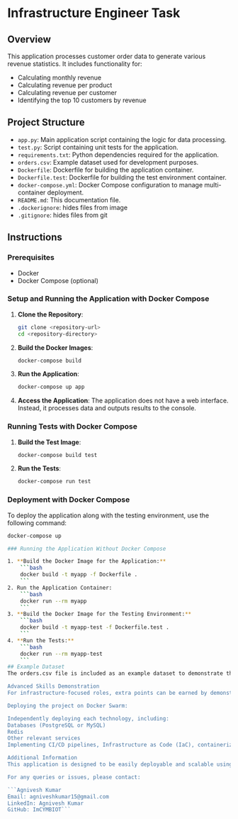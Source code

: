 # Infrastructure Engineer Task

## Overview

This application processes customer order data to generate various revenue statistics. It includes functionality for:

- Calculating monthly revenue
- Calculating revenue per product
- Calculating revenue per customer
- Identifying the top 10 customers by revenue

## Project Structure

- `app.py`: Main application script containing the logic for data processing.
- `test.py`: Script containing unit tests for the application.
- `requirements.txt`: Python dependencies required for the application.
- `orders.csv`: Example dataset used for development purposes.
- `Dockerfile`: Dockerfile for building the application container.
- `Dockerfile.test`: Dockerfile for building the test environment container.
- `docker-compose.yml`: Docker Compose configuration to manage multi-container deployment.
- `README.md`: This documentation file.
- `.dockerignore`: hides files from image
- `.gitignore`: hides files from git

## Instructions

### Prerequisites

- Docker
- Docker Compose (optional)

### Setup and Running the Application with Docker Compose

1. **Clone the Repository**:

   ```bash
   git clone <repository-url>
   cd <repository-directory>
   ```

2. **Build the Docker Images**:

   ```bash
   docker-compose build
   ```

3. **Run the Application**:

   ```bash
   docker-compose up app
   ```

4. **Access the Application**:
   The application does not have a web interface. Instead, it processes data and outputs results to the console.

### Running Tests with Docker Compose

1. **Build the Test Image**:

   ```bash
   docker-compose build test
   ```

2. **Run the Tests**:
   ```bash
   docker-compose run test
   ```

### Deployment with Docker Compose

To deploy the application along with the testing environment, use the following command:

````bash
docker-compose up

### Running the Application Without Docker Compose

1. **Build the Docker Image for the Application:**
    ```bash
    docker build -t myapp -f Dockerfile .
    ```
2. Run the Application Container:
    ```bash
    docker run --rm myapp
    ```
3. **Build the Docker Image for the Testing Environment:**
    ```bash
    docker build -t myapp-test -f Dockerfile.test .
    ```
4. **Run the Tests:**
    ```bash
    docker run --rm myapp-test
    ```
## Example Dataset
The orders.csv file is included as an example dataset to demonstrate the application's functionality. It contains synthetic data for development and testing purposes.

Advanced Skills Demonstration
For infrastructure-focused roles, extra points can be earned by demonstrating advanced skills such as:

Deploying the project on Docker Swarm:

Independently deploying each technology, including:
Databases (PostgreSQL or MySQL)
Redis
Other relevant services
Implementing CI/CD pipelines, Infrastructure as Code (IaC), containerization, orchestration, and cloud platforms.

Additional Information
This application is designed to be easily deployable and scalable using Docker and Docker Compose. It can be extended to integrate more complex infrastructure setups such as Kubernetes, CI/CD pipelines, and cloud deployments.

For any queries or issues, please contact:

```Agnivesh Kumar
Email: agniveshkumar15@gmail.com
LinkedIn: Agnivesh Kumar
GitHub: ImCYMBIOT```


````
